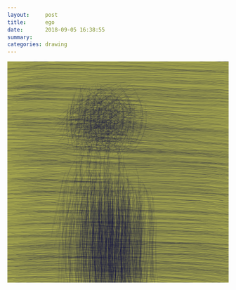 ```yaml
---
layout:     post
title:      ego
date:       2018-09-05 16:38:55
summary:    
categories: drawing
---
```

![ego](/images/diary/ego.png ".")
